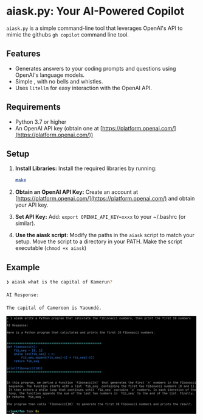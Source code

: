 # aiask.py: Your AI-Powered Copilot

`aiask.py` is a simple command-line tool that leverages OpenAI's API to mimic the
githubs `gh copilot` command line tool. 

## Features

*   Generates answers to your coding prompts and questions using OpenAI's language models.
*   Simple , with no bells and whistles.
*   Uses `litellm` for easy interaction with the OpenAI API.

## Requirements

*   Python 3.7 or higher
*   An OpenAI API key (obtain one at [https://platform.openai.com/](https://platform.openai.com/))


## Setup

1.  **Install Libraries:** Install the required libraries by running:
    ```bash
    make
    ```
2.  **Obtain an OpenAI API Key:** Create an account at [https://platform.openai.com/](https://platform.openai.com/) and obtain your API key.

3.  **Set API Key:**  Add: `export OPENAI_API_KEY=xxxx` to your ~/.bashrc (or similar).

4.  **Use the aiask script:** Modify the paths in the `aiask` script to match your setup. Move the script to a directory in your PATH. Make the script executable (`chmod +x aiask`)

## Example

```bash
❯ aiask what is the capital of Kamerun?

AI Response: 

The capital of Cameroon is Yaoundé. 
```

<img src="fibionacci.png" alt="Fibionacci" width="500" /> 

